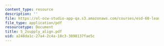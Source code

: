 ```yaml
---
content_type: resource
description: ''
file: https://ol-ocw-studio-app-qa.s3.amazonaws.com/courses/esd-60-lean-six-sigma-processes-summer-2004/a248da1c27a42c4a18c33898137fae5c_5_2supply_align.pdf
file_type: application/pdf
resourcetype: Document
title: 5_2supply_align.pdf
uid: a248da1c-27a4-2c4a-18c3-3898137fae5c
---
```

